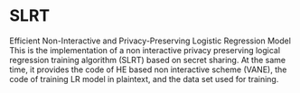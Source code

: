 # SLRT
Efficient Non-Interactive and Privacy-Preserving Logistic Regression Model
This is the implementation of a non interactive privacy preserving logical regression training algorithm (SLRT) based on secret sharing. 
At the same time, it provides the code of HE based non interactive scheme (VANE), the code of training LR model in plaintext, 
and the data set used for training.

